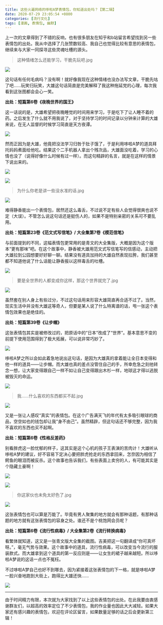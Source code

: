 ```yaml
---
title: 这些火遍网络的哆啦A梦表情包，你知道出处吗？【第二辑】
date: 2020-07-29 23:05:54 +0800
categories: [流行文化]
tags: [漫画, 表情包, 幽默]
---
```



上一次的文章得到了不错的反响，也有很多朋友在知乎和b站留言希望找到另一些表情包的出处。我从中选择了几张赞数较高、我自己也觉得比较有意思的表情包，继续来与大家一同探寻这些灵魂吐槽的源头。
<br/>

> 这种情绪怎么还能学习，干脆先玩吧.jpg

![](https://pic1.zhimg.com/80/v2-9ced8405e28127bd7ac7aa1b3e4d0f9c_1440w.jpg?source=d16d100b)

这句话有任何毛病吗？没有啊！就好像我现在这种情绪也没办法写文章，干脆先咕了吧……玩笑归玩笑，大雄这句话简直是完美解释了我这种拖延党的心理，每次我看到这张图都会会心一笑。

**出处：短篇第6卷《夜晚世界的国王》**

这一话说的是，大雄希望把夜晚睡觉的时间用来学习，于是吃下了让人睡不着的药。之后发生了什么就不用我说了，对于坚持学习的时间记录以分钟来计算的大雄来说，在无人监督的时候学习简直是天方夜谭。

![](https://pica.zhimg.com/80/v2-8dbad277fd22224fd6b28377f87ae0dd_1440w.jpg?source=d16d100b)

然而正因为是大雄，他竟把没法学习归咎于肚子饿了，于是利用哆啦A梦的道具拜托妈妈煮面给他吃。结果这个二手机器人拿出个残次品，大雄面没吃着，学习的心情也没了（说得好像什么时候有过一样）。而这句精辟的名言，就是在这样的情景下说出来的。

![](https://pic1.zhimg.com/80/v2-7842cd4871c533eed0e42f08f59c41be_1440w.jpg?source=d16d100b)

![](https://pic4.zhimg.com/80/v2-71edc04849f982b0b3d84301252a489c_1440w.jpg?source=d16d100b)
<br/>

> 为什么你老是讲一些没水准的话.jpg

![](https://pica.zhimg.com/80/v2-2d99e5580d7d9262929a3de104c82c21_1440w.jpg?source=d16d100b)

难得静香能出一个表情包，居然还这么毒舌，不过说不定有些人会觉得很爽也说不定（大误）。不管怎么说这句话还是挺伤人的，如果不是特别亲密的关系可不要乱用。

**出处：短篇第23卷《范文式写信笔》/ 大全集第7卷《模范信笔》**

与前面提到的不同，这幅表情包更常用的是青文的大全集版，大概是因为这个版本“更有那味”吧。在这个故事中，静香被大雄用范文式写信笔写的信感动，主动把大雄拉到公园想要好好聊一聊。结果没有道具加持的大雄自然表现拉胯，我们甚至都不知道他说了什么话能让静香报以这样毒舌的吐槽。

![](https://picx.zhimg.com/80/v2-ae1dba521374f69a711a202bd7fbcf0c_1440w.jpg?source=d16d100b)
<br/>

> 要是全世界的人都变成你这样，那这个世界就完了.jpg

![](https://picx.zhimg.com/80/v2-c48dfe6114f73575eaaa552e10789a05_1440w.jpg?source=d16d100b)

虽然套在别人身上有些过分，不过这句话用来形容大雄简直再合适不过了。当然，现实生活中并没有大雄这等奇人，但要是某人说了什么特离谱的话，甩一张这个表情包效果也是绝佳的。

**出处：短篇第39卷《让步帽》**

这张表情包其实是被修改过的，把原话中的“日本”改成了“世界”。基本意思不变的前提下使用范围得到了极大拓展，可以说非常巧妙了。

![](https://pic2.zhimg.com/80/v2-4753c2784985dfad7008748b35544991_1440w.jpg?source=d16d100b)

哆啦A梦之所以会如此着急地说出这句话，是因为大雄真的拿着能让全日本变得和他一样的道具——让步帽。而大雄也真的差点没管住自己的手，所幸危急之刻他转念一想，让大家变得跟自己一样不如让自己变得跟出木杉一样，地球这才得以逃脱被毁灭的命运。

![](https://pic1.zhimg.com/80/v2-a190601170eef397ea45a215c8b32f50_1440w.jpg?source=d16d100b)
<br/>

> 我……什么喜欢的东西都买不起.jpg

![](https://pic3.zhimg.com/80/v2-90e820c9c2ff3d861bd3c47481d1c56d_1440w.jpg?source=d16d100b)

又是一张让人感叹“真实”的表情包。在这个广告满天飞的年代有太多吸引眼球的商品，空空如也的钱包却让我“身不由己”。虽然精辟，但这句话还不够完整，因为我不喜欢的东西也买不起啊。

**出处：短篇第6卷《性格反差药》**

别看胖虎这一脸忧郁的样子，这其实是这个心机的孩子王表演的苦肉计！大雄听从哆啦A梦的建议，好不容易下定决心要把胖虎抢走的东西拿回来，怎奈因为相信了鳄鱼的眼泪而被反杀。这个故事也告诉我们，有些表面上卖穷的人，有可能其实是个隐藏土豪啊！

![](https://pica.zhimg.com/80/v2-726ae4d77c97b33e1b2721fd26399121_1440w.jpg?source=d16d100b)

![](https://pic2.zhimg.com/80/v2-4eee83e27fc6e987d21ce55abfac572a_1440w.jpg?source=d16d100b)
<br/>

> 你这家伙也未免太好色了.jpg

![](https://pic2.zhimg.com/80/v2-39a0f8ea1e7f2335586c10114b5d5030_1440w.jpg?source=d16d100b)

这张表情包也可以算是万能了。毕竟有男人聚集的地方就会有那种话题，有那种话题的地方就有这张表情包的容身之处。谁还不是个桃饱网会员呢？

**出处：短篇第6卷《流行性病毒》/ 大全集第2卷《流行转换病毒》**

看繁体就知道，这又是一张青文版大全集的截图。吉美把这一句翻译成“你可真坏呀。”，毫无气势与效果。这个故事中的道具，流行性病毒，可以改变当今流行的服装款式。而大雄拿到这个道具的第一反应则是——让女生的裙子越来越短。所以哆啦A梦说的这话一点也不冤枉。

不过哆啦A梦自己也好不到哪去，因为紧接着这张表情包的下一格，就是哆啦A梦一脸兴奋地跑到大街上，跑得比大雄还快……

![](https://pic4.zhimg.com/80/v2-1a80884ddb9ad2045f979b9a22914da9_1440w.jpg?source=d16d100b)

---

由于时间精力有限，本次就为大家找到了以上这些表情包的出处。在此我要由衷感谢群友们，以超高的效率定位了不少表情包，我的作业量也因此大大减轻。如果大家还有感兴趣的表情包，欢迎在评论区留言，如果数量足够的话之后会更新第三辑！